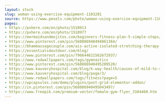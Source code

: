 ```yaml
---
layout: stock
slug: woman-using-exercise-equipment-1103201
source: https://www.pexels.com/photo/woman-using-exercise-equipment-1103201/
pages:
- https://pxhere.com/en/photo/1510913
- https://pxhere.com/en/photo/1510977
- https://mermaidsandmojitos.com/beginners-fitness-plan-5-simple-steps/
- https://www.pinterest.com/pin/568086940494861364/
- https://bhammassagecouple.com/ais-active-isolated-stretching-therapy-specialists-birmingham-hoover-al/
- https://essentials4outdoor.com/blog/
- https://www.pinterest.com/pin/796644621562672937/
- https://www.redwallpapers.com/tags/gymnastics
- https://www.pinterest.com/pin/568086940495209520/
- https://www.kauveryhospital.com/blog/k-way-health/causes-of-mild-to-severe-lower-back-pain/
- https://www.kauveryhospital.com/blog/page/3/
- https://www.redwallpapers.com/tags/fitness?page=5
- https://wpcapsules.com/demo/plugins/post-grid-elementor-addon/
- https://in.pinterest.com/pin/568086940495043497/
- https://www.freepik.com/premium-vector/female-gym-flyer_3104460.htm
---
```

